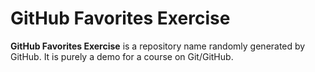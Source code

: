 # GitHub Favorites Exercise
**GitHub Favorites Exercise** is a repository name randomly generated by GitHub.  It is purely a demo for a course on Git/GitHub.
